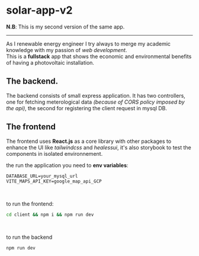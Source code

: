 # solar-app-v2

**N.B**: This is my second version of the same app.

<hr />

As I renewable energy engineer I try always to merge my academic knowledge with my passion of _web development_. <br />
This is a **fullstack** app that shows the economic and environmental benefits of having a photovoltaic installation.

## The backend.

The backend consists of small express application. It has two controllers, one for fetching meterological data _(because of CORS policy imposed by the api)_, the second for registering the client request in mysql DB.

## The frontend

The frontend uses **React.js** as a core library with other packages to enhance the UI like _tailwindcss_ and _healessui_, it's also storybook to test the components in isolated environnement.<br />

the run the application you need to **env variables**: <br />

```.env
DATABASE_URL=your_mysql_url
VITE_MAPS_API_KEY=google_map_api_GCP
```

<br />

to run the frontend:

```sh
cd client && npm i && npm run dev
```

<br />

to run the backend

```sh
npm run dev
```
